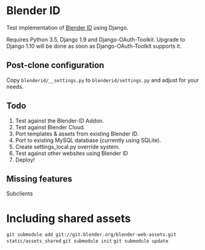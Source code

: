 Blender ID
==========

Test implementation of [Blender ID](https://www.blender.org/id/) using Django.

Requires Python 3.5, Django 1.9 and Django-OAuth-Toolkit. Upgrade to Django 1.10 will
be done as soon as Django-OAuth-Toolkit supports it.

## Post-clone configuration

Copy `blenderid/__settings.py` to `blenderid/settings.py` and adjust for your needs.

## Todo

1. Test against the Blender-ID Addon.
2. Test against Blender Cloud.
3. Port templates & assets from existing Blender ID.
4. Port to existing MySQL database (currently using SQLite).
5. Create settings_local.py override system.
6. Test against other websites using Blender ID
7. Deploy!

## Missing features

Subclients

# Including shared assets

`git submodule add git://git.blender.org/blender-web-assets.git static/assets_shared`
`git submodule init`
`git submodule update`
